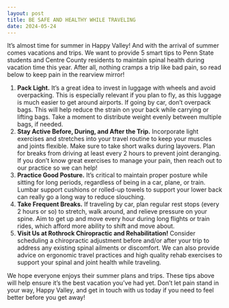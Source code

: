 ```yaml
---
layout: post
title: BE SAFE AND HEALTHY WHILE TRAVELING
date: 2024-05-24
---
```


It’s almost time for summer in Happy Valley! And with the arrival of summer comes vacations and trips. We want to provide 5 smart tips to Penn State students and Centre County residents to maintain spinal health during vacation time this year. After all, nothing cramps a trip like bad pain, so read below to keep pain in the rearview mirror!

1. **Pack Light.** It’s a great idea to invest in luggage with wheels and avoid overpacking. This is especially relevant if you plan to fly, as this luggage is much easier to get around airports. If going by car, don’t overpack bags. This will help reduce the strain on your back while carrying or lifting bags. Take a moment to distribute weight evenly between multiple bags, if needed.
2. **Stay Active Before, During, and After the Trip.** Incorporate light exercises and stretches into your travel routine to keep your muscles and joints flexible. Make sure to take short walks during layovers. Plan for breaks from driving at least every 2 hours to prevent joint deranging. If you don’t know great exercises to manage your pain, then reach out to our practice so we can help!
3. **Practice Good Posture.** It’s critical to maintain proper posture while sitting for long periods, regardless of being in a car, plane, or train. Lumbar support cushions or rolled-up towels to support your lower back can really go a long way to reduce slouching.
4. **Take Frequent Breaks.** If traveling by car, plan regular rest stops (every 2 hours or so) to stretch, walk around, and relieve pressure on your spine. Aim to get up and move every hour during long flights or train rides, which afford more ability to shift and move about.
5. **Visit Us at Rothrock Chiropractic and Rehabilitation!** Consider scheduling a chiropractic adjustment before and/or after your trip to address any existing spinal ailments or discomfort. We can also provide advice on ergonomic travel practices and high quality rehab exercises to support your spinal and joint health while traveling.

We hope everyone enjoys their summer plans and trips. These tips above will help ensure it’s the best vacation you’ve had yet. Don’t let pain stand in your way, Happy Valley, and get in touch with us today if you need to feel better before you get away!

